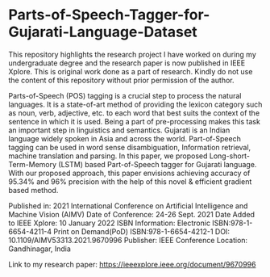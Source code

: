 # Parts-of-Speech-Tagger-for-Gujarati-Language-Dataset
This repository highlights the research project I have worked on during my undergraduate degree and the research paper is now published in IEEE Xplore.
This is original work done as a part of research. Kindly do not use the content of this repository without prior permission of the author.

Parts-of-Speech (POS) tagging is a crucial step to process the natural languages. It is a state-of-art method of providing the lexicon category such as noun, verb, adjective, etc. to each word that best suits the context of the sentence in which it is used. Being a part of pre-processing makes this task an important step in linguistics and semantics. Gujarati is an Indian language widely spoken in Asia and across the world. Part-of-Speech tagging can be used in word sense disambiguation, Information retrieval, machine translation and parsing. In this paper, we proposed Long-short-Term-Memory (LSTM) based Part-of-Speech tagger for Gujarati language. With our proposed approach, this paper envisions achieving accuracy of 95.34% and 96% precision with the help of this novel & efficient gradient based method.

Published in: 2021 International Conference on Artificial Intelligence and Machine Vision (AIMV)
Date of Conference: 24-26 Sept. 2021
Date Added to IEEE Xplore: 10 January 2022
ISBN Information:
Electronic ISBN:978-1-6654-4211-4
Print on Demand(PoD) ISBN:978-1-6654-4212-1
DOI: 10.1109/AIMV53313.2021.9670996
Publisher: IEEE
Conference Location: Gandhinagar, India

Link to my research paper: https://ieeexplore.ieee.org/document/9670996
